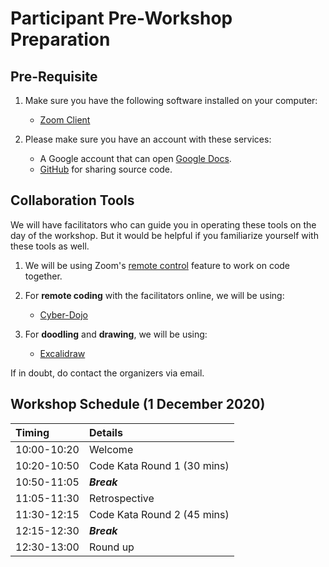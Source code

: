 # Participant Pre-Workshop Preparation

## Pre-Requisite

1. Make sure you have the following software installed on your computer:

    - [Zoom Client](https://zoom.us/download#client_4meeting)

2. Please make sure you have an account with these services:
    - A Google account that can open [Google Docs](https://docs.google.com/).
    - [GitHub](https://github.com/) for sharing source code.

## Collaboration Tools

We will have facilitators who can guide you in operating these tools on the day of the workshop. But it would be helpful if you familiarize yourself with these tools as well. 

1. We will be using Zoom's [remote control](https://support.zoom.us/hc/en-us/articles/201362673-Requesting-or-giving-remote-control) feature to work on code together.

2. For **remote coding** with the facilitators online, we will be using:

    - [Cyber-Dojo](https://cyber-dojo.org/)


3. For **doodling** and **drawing**, we will be using:

    - [Excalidraw](https://excalidraw.com/)

If in doubt, do contact the organizers via email.

## Workshop Schedule (1 December 2020)

Timing | Details
:----- | :-----
10:00-10:20 | Welcome
10:20-10:50 | Code Kata Round 1 (30 mins)
10:50-11:05 | **_Break_**
11:05-11:30 | Retrospective
11:30-12:15 | Code Kata Round 2 (45 mins)
12:15-12:30 | **_Break_**
12:30-13:00 | Round up

